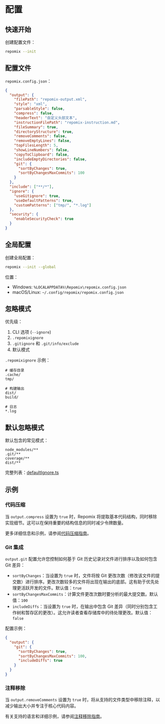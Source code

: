 # 配置

## 快速开始

创建配置文件：
```bash
repomix --init
```

## 配置文件

`repomix.config.json`：
```json
{
  "output": {
    "filePath": "repomix-output.xml",
    "style": "xml",
    "parsableStyle": false,
    "compress": false,
    "headerText": "自定义头部文本",
    "instructionFilePath": "repomix-instruction.md",
    "fileSummary": true,
    "directoryStructure": true,
    "removeComments": false,
    "removeEmptyLines": false,
    "topFilesLength": 5,
    "showLineNumbers": false,
    "copyToClipboard": false,
    "includeEmptyDirectories": false,
    "git": {
      "sortByChanges": true,
      "sortByChangesMaxCommits": 100
    }
  },
  "include": ["**/*"],
  "ignore": {
    "useGitignore": true,
    "useDefaultPatterns": true,
    "customPatterns": ["tmp/", "*.log"]
  },
  "security": {
    "enableSecurityCheck": true
  }
}
```

## 全局配置

创建全局配置：
```bash
repomix --init --global
```

位置：
- Windows: `%LOCALAPPDATA%\Repomix\repomix.config.json`
- macOS/Linux: `~/.config/repomix/repomix.config.json`

## 忽略模式

优先级：
1. CLI 选项 (`--ignore`)
2. `.repomixignore`
3. `.gitignore` 和 `.git/info/exclude`
4. 默认模式

`.repomixignore` 示例：
```text
# 缓存目录
.cache/
tmp/

# 构建输出
dist/
build/

# 日志
*.log
```

## 默认忽略模式

默认包含的常见模式：
```text
node_modules/**
.git/**
coverage/**
dist/**
```

完整列表：[defaultIgnore.ts](https://github.com/yamadashy/repomix/blob/main/src/config/defaultIgnore.ts)

## 示例

### 代码压缩

当 `output.compress` 设置为 `true` 时，Repomix 将提取基本代码结构，同时移除实现细节。这可以在保持重要的结构信息的同时减少令牌数量。

更多详细信息和示例，请参阅[代码压缩指南](code-compress)。

### Git 集成

`output.git` 配置允许您控制如何基于 Git 历史记录对文件进行排序以及如何包含 Git 差异：

- `sortByChanges`：当设置为 `true` 时，文件将按 Git 更改次数（修改该文件的提交数）进行排序。更改次数较多的文件将出现在输出的底部。这有助于优先处理更活跃开发的文件。默认值：`true`
- `sortByChangesMaxCommits`：计算文件更改次数时要分析的最大提交数。默认值：`100`
- `includeDiffs`：当设置为 `true` 时，在输出中包含 Git 差异（同时分别包含工作树和暂存区的更改）。这允许读者查看存储库中的待处理更改。默认值：`false`

配置示例：
```json
{
  "output": {
    "git": {
      "sortByChanges": true,
      "sortByChangesMaxCommits": 100,
      "includeDiffs": true
    }
  }
}
```

### 注释移除

当 `output.removeComments` 设置为 `true` 时，将从支持的文件类型中移除注释，以减少输出大小并专注于核心代码内容。

有关支持的语言和详细示例，请参阅[注释移除指南](comment-removal)。
